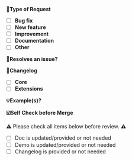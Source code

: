 **🤔Type of Request**
- [ ] **Bug fix**
- [ ] **New feature**
- [ ] **Improvement**
- [ ] **Documentation**
- [ ] **Other**

**🔗Resolves an issue?**
<!-- Please prefix each issue number with  "Fix #"  (e.g. Fix #200)  -->

**📝Changelog**

<!-- The type of the change. --->
- [ ] **Core**
- [ ] **Extensions**

<!-- Describe changes from the user side. -->

**💡Example(s)?**
<!-- Please use our online Editor (https://live.bootstrap-table.com/) to create example(s) (Before and after your changes).
     On our Wiki (https://github.com/wenzhixin/bootstrap-table/wiki/Online-Editor-Explanation) you can read how to use the editor.-->

**☑️Self Check before Merge**

⚠️ Please check all items below before review. ⚠️

- [ ] Doc is updated/provided or not needed
- [ ] Demo is updated/provided or not needed
- [ ] Changelog is provided or not needed

<!-- Love bootstrap-table? Please consider supporting our collective:
👉  https://opencollective.com/bootstrap-table/donate -->
